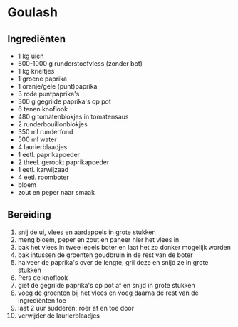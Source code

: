 # Goulash

## Ingrediënten

- 1 kg uien
- 600-1000 g runderstoofvless (zonder bot)
- 1 kg krieltjes
- 1 groene paprika
- 1 oranje/gele (punt)paprika
- 3 rode puntpaprika's
- 300 g gegrilde paprika's op pot
- 6 tenen knoflook
- 480 g tomatenblokjes in tomatensaus
- 2 runderbouillonblokjes
- 350 ml runderfond
- 500 ml water
- 4 laurierblaadjes
- 1 eetl. paprikapoeder
- 2 theel. gerookt paprikapoeder
- 1 eetl. karwijzaad
- 4 eetl. roomboter
- bloem
- zout en peper naar smaak

## Bereiding

 1. snij de ui, vlees en aardappels in grote stukken
 2. meng bloem, peper en zout en paneer hier het vlees in
 3. bak het vlees in twee lepels boter en laat het zo donker mogelijk worden
 4. bak intussen de groenten goudbruin in de rest van de boter
 5. halveer de paprika's over de lengte, gril deze en snijd ze in grote stukken
 6. Pers de knoflook
 7. giet de gegrilde paprika's op pot af en snijd in grote stukken
 8. voeg de groenten bij het vlees en voeg daarna de rest van de ingrediënten toe
 9. laat 2 uur sudderen; roer af en toe door
 10. verwijder de laurierblaadjes
